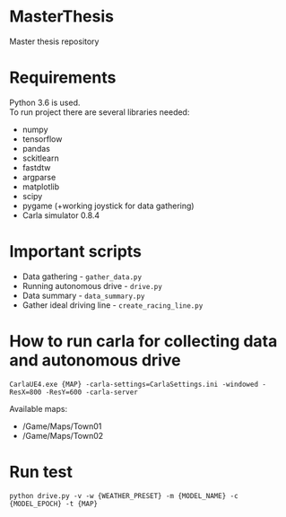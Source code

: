 # MasterThesis
Master thesis repository

# Requirements
Python 3.6 is used.  
To run project there are several libraries needed:
* numpy
* tensorflow
* pandas
* sckitlearn
* fastdtw
* argparse
* matplotlib
* scipy
* pygame (+working joystick for data gathering)
* Carla simulator 0.8.4

# Important scripts
* Data gathering - `gather_data.py`
* Running autonomous drive - `drive.py`
* Data summary - `data_summary.py`
* Gather ideal driving line - `create_racing_line.py`


# How to run carla for collecting data and autonomous drive
```
CarlaUE4.exe {MAP} -carla-settings=CarlaSettings.ini -windowed -ResX=800 -ResY=600 -carla-server
```
Available maps:
* /Game/Maps/Town01
* /Game/Maps/Town02
# Run test
```
python drive.py -v -w {WEATHER_PRESET} -m {MODEL_NAME} -c {MODEL_EPOCH} -t {MAP}
```